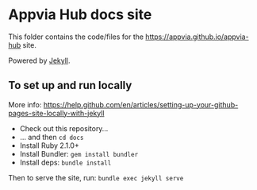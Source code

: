 # Appvia Hub docs site

This folder contains the code/files for the https://appvia.github.io/appvia-hub site.

Powered by [Jekyll](https://jekyllrb.com/).

## To set up and run locally

More info: https://help.github.com/en/articles/setting-up-your-github-pages-site-locally-with-jekyll

- Check out this repository…
- … and then `cd docs`
- Install Ruby 2.1.0+
- Install Bundler: `gem install bundler`
- Install deps: `bundle install`

Then to serve the site, run: `bundle exec jekyll serve`

